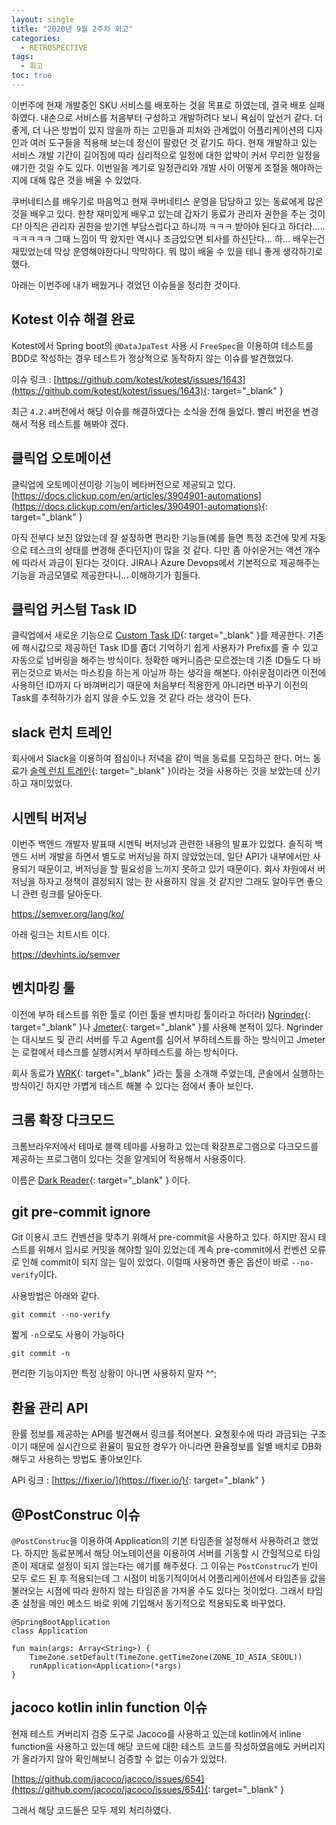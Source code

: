 ```yaml
---
layout: single
title: "2020년 9월 2주차 회고"
categories:
  - RETROSPECTIVE
tags:
  - 회고
toc: true
---
```


이번주에 현재 개발중인 SKU 서비스를 배포하는 것을 목표로 하였는데, 결국 배포 실패하였다. 내손으로 서비스를 처음부터 구성하고 개발하려다 보니 욕심이 앞선거 같다. 더 좋게, 더 나은 방법이 있지 않을까 하는 고민들과 피처와 관계없이 어플리케이션의 디자인과 여러 도구들을 적용해 보는데 정신이 팔렸던 것 같기도 하다. 현재 개발하고 있는 서비스 개발 기간이 길어짐에 따라 심리적으로 일정에 대한 압박이 커서 무리한 일정을 얘기한 것일 수도 있다. 이번일을 계기로 일정관리와 개발 사이 어떻게 조절을 해야하는 지에 대해 많은 것을 배울 수 있었다.

쿠버네티스를 배우기로 마음먹고 현재 쿠버네티스 운영을 담당하고 있는 동료에게 많은 것을 배우고 있다. 한창 재미있게 배우고 있는데 갑자기 동료가 관리자 권한을 주는 것이다! 아직은 관리자 권한을 받기엔 부담스럽다고 하니까 ㅋㅋㅋ 받아야 된다고 하더라.....ㅋㅋㅋㅋㅋ 그때 느낌이 딱 왔지만 역시나 조금있으면 퇴사를 하신단다... 하... 배우는건 재밌었는데 막상 운영해야한다니 막막하다. 뭐 많이 배울 수 있을 테니 좋게 생각하기로 했다.

아래는 이번주에 내가 배웠거나 겪었던 이슈들을 정리한 것이다.

## Kotest 이슈 해결 완료

Kotest에서 Spring boot의 `@DataJpaTest` 사용 시 `FreeSpec`을 이용하여 테스트를 BDD로 작성하는 경우 테스트가 정상적으로 동작하지 않는 이슈를 발견했었다.

이슈 링크 : [https://github.com/kotest/kotest/issues/1643](https://github.com/kotest/kotest/issues/1643){: target="\_blank" }

최근 `4.2.4`버전에서 해당 이슈를 해결하였다는 소식을 전해 들었다. 빨리 버전을 변경해서 적용 테스트를 해봐야 겠다.

## 클릭업 오토메이션

클릭업에 오토메이션이랑 기능이 베타버전으로 제공되고 있다. [https://docs.clickup.com/en/articles/3904901-automations](https://docs.clickup.com/en/articles/3904901-automations){: target="\_blank" }

아직 전부다 보진 않았는데 잘 설정하면 편리한 기능들(예를 들면 특정 조건에 맞게 자동으로 테스크의 상태를 변경해 준다던지)이 많을 것 같다. 다만 좀 아쉬운거는 액션 개수에 따라서 과금이 된다는 것이다. JIRA나 Azure Devops에서 기본적으로 제공해주는 기능을 과금모델로 제공한다니... 이해하기가 힘들다.

## 클릭업 커스텀 Task ID

클릭업에서 새로운 기능으로 [Custom Task ID](https://docs.clickup.com/en/articles/4368464-custom-task-ids){: target="\_blank" }를 제공한다.
기존에 해시값으로 제공하던 Task ID를 좀더 기억하기 쉽게 사용자가 Prefix를 줄 수 있고 자동으로 넘버링을 해주는 방식이다. 정확한 매커니즘은 모르겠는데 기존 ID들도 다 바뀌는것으로 봐서는 마스킹을 하는게 아닐까 하는 생각을 해본다. 아쉬운점이라면 이전에 사용하던 ID까지 다 바껴버리기 때문에 처음부터 적용한게 아니라면 바꾸기 이전의 Task를 추적하기가 쉽지 않을 수도 있을 것 같다 라는 생각이 든다.

## slack 런치 트레인

회사에서 Slack을 이용하여 점심이나 저녁을 같이 먹을 동료를 모집하곤 한다. 어느 동료가 [슬렉 런치 트레인](https://lunchtrain.builtbyslack.com){: target="\_blank" }이라는 것을 사용하는 것을 보았는데 신기하고 재미있었다.

## 시멘틱 버저닝

이번주 백엔드 개발자 발표때 시멘틱 버저닝과 관련한 내용의 발표가 있었다. 솔직히 백엔드 서버 개발을 하면서 별도로 버저닝을 하지 않았었는데, 일단 API가 내부에서만 사용되기 때문이고, 버저닝을 할 필요성을 느끼지 못하고 있기 때문이다. 회사 차원에서 버저닝을 하자고 정책이 결정되지 않는 한 사용하지 않을 것 같지만 그래도 알아두면 좋으니 관련 링크를 달아둔다.

https://semver.org/lang/ko/

아래 링크는 치트시트 이다.

https://devhints.io/semver

## 벤치마킹 툴

이전에 부하 테스트를 위한 툴로 (이런 툴을 벤치마킹 툴이라고 하더라) [Ngrinder](http://naver.github.io/ngrinder/){: target="\_blank" }나 [Jmeter](https://jmeter.apache.org/){: target="\_blank" }를 사용해 본적이 있다. Ngrinder는 대시보드 및 관리 서버를 두고 Agent를 심어서 부하테스트를 하는 방식이고 Jmeter는 로컬에서 테스크를 실행시켜서 부하테스트를 하는 방식이다.

회사 동료가 [WRK](https://github.com/wg/wrk){: target="\_blank" }라는 툴을 소개해 주었는데, 콘솔에서 실행하는 방식이긴 하지만 가볍게 테스트 해볼 수 있다는 점에서 좋아 보인다.

## 크롬 확장 다크모드

크롬브라우저에서 테마로 블랙 테마를 사용하고 있는데 확장프로그램으로 다크모드를 제공하는 프로그램이 있다는 것을 알게되어 적용해서 사용중이다.

이름은 [Dark Reader](https://chrome.google.com/webstore/detail/dark-reader/eimadpbcbfnmbkopoojfekhnkhdbieeh){: target="\_blank" } 이다.

## git pre-commit ignore

Git 이용시 코드 컨벤션을 맞추기 위해서 pre-commit을 사용하고 있다. 하지만 잠시 테스트를 위해서 임시로 커밋을 해야할 일이 있었는데 계속 pre-commit에서 컨벤션 오류로 인해 commit이 되지 않는 일이 있었다. 이럴때 사용하면 좋은 옵션이 바로 `--no-verify`이다.

사용방법은 아래와 같다.

```
git commit --no-verify
```

짧게 `-n`으로도 사용이 가능하다

```
git commit -n
```

편리한 기능이지만 특정 상황이 아니면 사용하지 말자 ^^;

## 환율 관리 API

환률 정보를 제공하는 API를 발견해서 링크를 적어본다. 요청횟수에 따라 과금되는 구조이기 때문에 실시간으로 환율이 필요한 경우가 아니라면 환율정보를 일별 배치로 DB화 해두고 사용하는 방법도 좋아보인다.

API 링크 : [https://fixer.io/](https://fixer.io/){: target="\_blank" }

## @PostConstruc 이슈

`@PostConstruc`을 이용하여 Application의 기본 타임존을 설정해서 사용하려고 했었다. 하지만 동료분께서 해당 어노테이션을 이용하여 서버를 기동할 시 간헐적으로 타임존이 제대로 설정이 되지 않는다는 얘기를 해주셨다. 그 이유는 `PostConstruc`가 빈이 모두 로드 된 후 적용되는데 그 시점이 비동기적이어서 어플리케이션에서 타임존을 값을 불러오는 시점에 따라 원하지 않는 타임존을 가져올 수도 있다는 것이었다. 그래서 타임존 설정을 메인 메소드 바로 위에 기입해서 동기적으로 적용되도록 바꾸었다.

```
@SpringBootApplication
class Application

fun main(args: Array<String>) {
    TimeZone.setDefault(TimeZone.getTimeZone(ZONE_ID_ASIA_SEOUL))
    runApplication<Application>(*args)
}
```

## jacoco kotlin inlin function 이슈

현재 테스트 커버리지 검증 도구로 Jacoco를 사용하고 있는데 kotlin에서 inline function을 사용하고 있는데 해당 코드에 대한 테스트 코드를 작성하였음에도 커버리지가 올라가지 않아 확인해보니 검증할 수 없는 이슈가 있었다.

[https://github.com/jacoco/jacoco/issues/654](https://github.com/jacoco/jacoco/issues/654){: target="\_blank" }

그래서 해당 코드들은 모두 제외 처리하였다.
